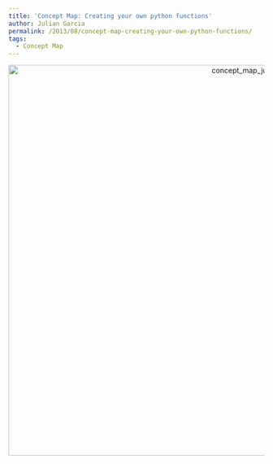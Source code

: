 ```yaml
---
title: 'Concept Map: Creating your own python functions'
author: Julian Garcia
permalink: /2013/08/concept-map-creating-your-own-python-functions/
tags:
  - Concept Map
---
```

<p style="text-align: center;">
  <a href="http://teaching.software-carpentry.org/wp-content/uploads/2013/08/concept_map_julian_garcia_function.jpg"><img class="aligncenter size-full wp-image-3934" alt="concept_map_julian_garcia_function" src="http://teaching.software-carpentry.org/wp-content/uploads/2013/08/concept_map_julian_garcia_function.jpg" width="1024" height="768" /></a>
</p>
